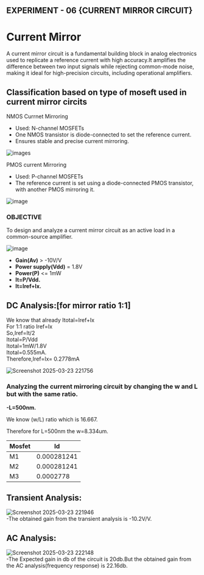 ## EXPERIMENT - 06 {CURRENT MIRROR CIRCUIT}  
# Current Mirror 
A current mirror circuit is a fundamental building block in analog electronics used to replicate a reference current with high accuracy.It amplifies the difference between two input signals while rejecting common-mode noise, making it ideal for high-precision circuits, including operational amplifiers.  

## Classification based on type of moseft used in current mirror circits  
NMOS Currnet Mirroring  
   - Used: N-channel MOSFETs  
   - One NMOS transistor is diode-connected  to set the reference current.  
   - Ensures stable and precise current mirroring.  

![images](https://github.com/user-attachments/assets/af301326-3b42-4a14-84d0-20c50c3e3bb4)  

PMOS current Mirroring
   - Used: P-channel MOSFETs
   - The reference current is set using a diode-connected PMOS transistor, with another PMOS mirroring it.

![image](https://github.com/user-attachments/assets/1a870006-1e99-448a-b5e7-c4ddd99f8417)

### OBJECTIVE
  To design and analyze a current mirror circuit as an active load in a common-source amplifier.  

  ![image](https://github.com/user-attachments/assets/d78da15e-9d51-4c8b-b3c1-73b958d48fff)  

  
  - **Gain(Av)** > -10V/V
  - **Power supply(Vdd)** = 1.8V
  - **Power(P)** <= 1mW
  - **It=P/Vdd.**
  - **It=Iref+Ix.**

## DC Analysis:[for mirror ratio 1:1]  

We know that already Itotal=Iref+Ix  
For 1:1 ratio Iref=Ix  
So,Iref=It/2  
Itotal=P/Vdd  
Itotal=1mW/1.8V  
Itotal=0.555mA.  
Therefore,Iref=Ix= 0.2778mA  

![Screenshot 2025-03-23 221756](https://github.com/user-attachments/assets/21d81de3-4186-430e-95d5-fb614443a823)  

### Analyzing the current mirroring circuit by changing the w and L but with the same ratio.  

**-L=500nm.**

We know (w/L) ratio which is 16.667.

Therefore for L=500nm the w=8.334um.

|  Mosfet   |      Id       |  
|-----------|---------------|
|  M1       |   0.000281241 |             
|  M2       |   0.000281241 |             
|  M3       |   0.0002778   |       

## Transient Analysis:  

![Screenshot 2025-03-23 221946](https://github.com/user-attachments/assets/be56f207-c1fc-464a-acc8-6445a1199073)  
-The obtained gain from the transient analysis is -10.2V/V.  

## AC Analysis:

![Screenshot 2025-03-23 222148](https://github.com/user-attachments/assets/696c6eed-7d79-48c3-8b3b-5e54bd74f039)  
-The Expected gain in db of the circuit is 20db.But the obtained gain from the AC analysis(frequency response) is 22.16db.












    






  


